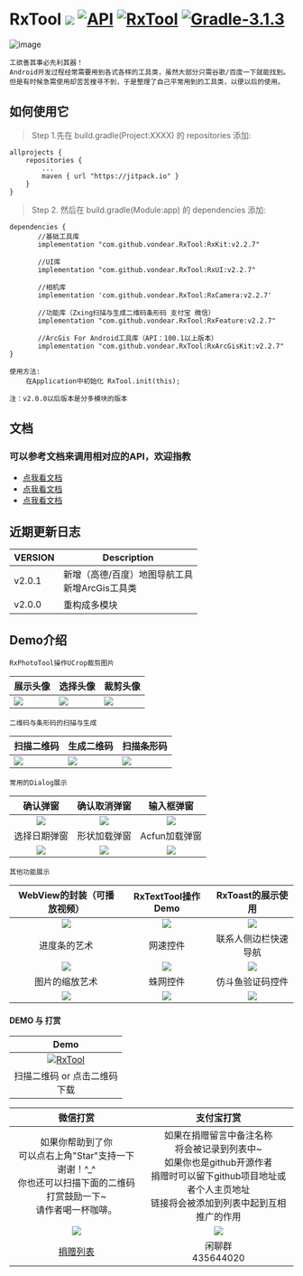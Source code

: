 # RxTool [![](https://img.shields.io/badge/platform-android-brightgreen.svg)](https://developer.android.com/index.html)  [![API](https://img.shields.io/badge/API-14%2B-blue.svg?style=flat)](https://android-arsenal.com/api?level=14)  [![RxTool](https://jitpack.io/v/vondear/RxTool.svg)](https://jitpack.io/#vondear/RxTool)  [![Gradle-3.1.3](https://img.shields.io/badge/Gradle-3.1.3-brightgreen.svg)](https://img.shields.io/badge/Gradle-3.1.3-brightgreen.svg)![image](https://github.com/vondear/RxTool/raw/master/miku.png)    工欲善其事必先利其器！    Android开发过程经常需要用到各式各样的工具类，虽然大部分只需谷歌/百度一下就能找到。    但是有时候急需使用却苦苦搜寻不到，于是整理了自己平常用到的工具类，以便以后的使用。## 如何使用它> Step 1.先在 build.gradle(Project:XXXX) 的 repositories 添加:	allprojects {		repositories {			...			maven { url "https://jitpack.io" }		}	}> Step 2. 然后在 build.gradle(Module:app) 的 dependencies 添加:	dependencies {	       //基础工具库           implementation "com.github.vondear.RxTool:RxKit:v2.2.7"	       //UI库	       implementation "com.github.vondear.RxTool:RxUI:v2.2.7"	       //相机库	       implementation 'com.github.vondear.RxTool:RxCamera:v2.2.7'	       //功能库（Zxing扫描与生成二维码条形码 支付宝 微信）           implementation "com.github.vondear.RxTool:RxFeature:v2.2.7"           //ArcGis For Android工具库（API：100.1以上版本）           implementation "com.github.vondear.RxTool:RxArcGisKit:v2.2.7"	}    使用方法:        在Application中初始化 RxTool.init(this);    注：v2.0.0以后版本是分多模块的版本## 文档### 可以参考文档来调用相对应的API，欢迎指教- [点我看文档](https://github.com/vondear/RxTool/wiki/RxTool-Wiki)- [点我看文档](https://github.com/vondear/RxTool/wiki/RxTool-Wiki)- [点我看文档](https://github.com/vondear/RxTool/wiki/RxTool-Wiki)## 近期更新日志| VERSION | Description || ---------- | ------------- || v2.0.1     | 新增（高德/百度）地图导航工具<br>新增ArcGis工具类 || v2.0.0     | 重构成多模块 |## Demo介绍    RxPhotoTool操作UCrop裁剪图片| 展示头像 | 选择头像 | 裁剪头像 || ---------- | ------------- | ------------- || <img src="screenshot/screenshot_1.jpg"> | <img src="screenshot/screenshot_8.jpg"> | <img src="screenshot/screenshot_9.jpg"> |    二维码与条形码的扫描与生成| 扫描二维码 | 生成二维码 | 扫描条形码 || ---------- | ------------- | ------------- || <img src="screenshot/screenshot_2.jpg"> | <img src="screenshot/screenshot_3.jpg"> | <img src="screenshot/screenshot_10.jpg"> |    常用的Dialog展示| 确认弹窗 | 确认取消弹窗 | 输入框弹窗 || :----------: | :-------------: | :-------------: || <img src="screenshot/screenshot_5.png"> | <img src="screenshot/screenshot_6.png"> | <img src="screenshot/screenshot_7.png"> || 选择日期弹窗 | 形状加载弹窗 | Acfun加载弹窗 || <img src="screenshot/screenshot_11.png"> | <img src="screenshot/screenshot_12.png"> | <img src="screenshot/screenshot_13.png"> |    其他功能展示| WebView的封装（可播放视频） | RxTextTool操作Demo | RxToast的展示使用 || :----------: | :-------------: | :-------------:|| <img src="screenshot/screenshot_14.png"> | <img src="screenshot/screenshot_15.png"> | <img src="screenshot/screenshot_18.png">|| 进度条的艺术 | 网速控件 | 联系人侧边栏快速导航 || <img src="screenshot/screenshot_16.png"> | <img src="screenshot/screenshot_17.png"> | <img src="screenshot/screenshot_22.png">|| 图片的缩放艺术 | 蛛网控件 | 仿斗鱼验证码控件 || <img src="screenshot/screenshot_19.png"> | <img src="screenshot/screenshot_20.png"> | <img src="screenshot/screenshot_21.png">|#### DEMO 与 打赏| Demo || :----------: || [![RxTool](qrcode_apk.png)](https://github.com/vondear/RxTool/raw/master/RxTool.apk) || 扫描二维码 or 点击二维码 <br> 下载|| 微信打赏 | 支付宝打赏 || :----------: | :----------: ||  如果你帮助到了你<br>可以点右上角"Star"支持一下 谢谢！^_^<br>你也还可以扫描下面的二维码打赏鼓励一下~ <br>请作者喝一杯咖啡。| 如果在捐赠留言中备注名称<br>将会被记录到列表中~ <br>如果你也是github开源作者<br>捐赠时可以留下github项目地址或者个人主页地址<br>链接将会被添加到列表中起到互相推广的作用 ||  <img src="pay_qr_code.jpg"> |   <img src="qrcode_alipay.jpg"> || [捐赠列表](Contributor.md) | 闲聊群 <br> 435644020 |